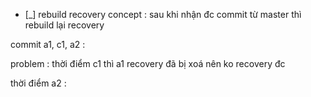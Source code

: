 * [_] rebuild recovery concept : sau khi nhận đc commit từ master thì rebuild lại recovery

commit a1, c1, a2 :

problem : thời điểm c1 thì a1 recovery đã bị xoá nên ko recovery đc

thời điểm a2 : 


